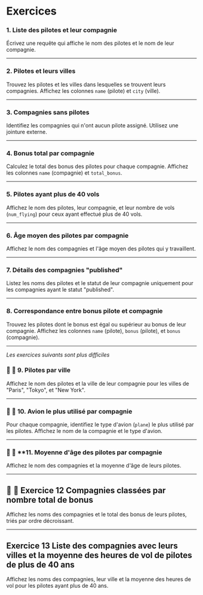 # Exercices

### **1. Liste des pilotes et leur compagnie**
Écrivez une requête qui affiche le nom des pilotes et le nom de leur compagnie.

---

### **2. Pilotes et leurs villes**
Trouvez les pilotes et les villes dans lesquelles se trouvent leurs compagnies. Affichez les colonnes `name` (pilote) et `city` (ville).

---

### **3. Compagnies sans pilotes**
Identifiez les compagnies qui n'ont aucun pilote assigné. Utilisez une jointure externe.

---

### **4. Bonus total par compagnie**
Calculez le total des bonus des pilotes pour chaque compagnie. Affichez les colonnes `name` (compagnie) et `total_bonus`.

---

### **5. Pilotes ayant plus de 40 vols**
Affichez le nom des pilotes, leur compagnie, et leur nombre de vols (`num_flying`) pour ceux ayant effectué plus de 40 vols.

---

### **6. Âge moyen des pilotes par compagnie**
Affichez le nom des compagnies et l'âge moyen des pilotes qui y travaillent.

---

### **7. Détails des compagnies "published"**
Listez les noms des pilotes et le statut de leur compagnie uniquement pour les compagnies ayant le statut "published".

---

### **8. Correspondance entre bonus pilote et compagnie**
Trouvez les pilotes dont le bonus est égal ou supérieur au bonus de leur compagnie. Affichez les colonnes `name` (pilote), `bonus` (pilote), et `bonus` (compagnie).

---

*Les exercices suivants sont plus difficiles*

### 🎱 🎱  **9. Pilotes par ville**
Affichez le nom des pilotes et la ville de leur compagnie pour les villes de "Paris", "Tokyo", et "New York".

---

### 🎱 🎱 **10. Avion le plus utilisé par compagnie**
Pour chaque compagnie, identifiez le type d'avion (`plane`) le plus utilisé par les pilotes. Affichez le nom de la compagnie et le type d'avion.

---

### 🎱 🎱 **11. Moyenne d'âge des pilotes par compagnie
Affichez le nom des compagnies et la moyenne d'âge de leurs pilotes.

---

## 🎱 🎱 Exercice 12  Compagnies classées par nombre total de bonus
Affichez les noms des compagnies et le total des bonus de leurs pilotes, triés par ordre décroissant.

--- 

## Exercice 13 Liste des compagnies avec leurs villes et la moyenne des heures de vol de pilotes de plus de 40 ans

Affichez les noms des compagnies, leur ville et la moyenne des heures de vol pour les pilotes ayant plus de 40 ans.